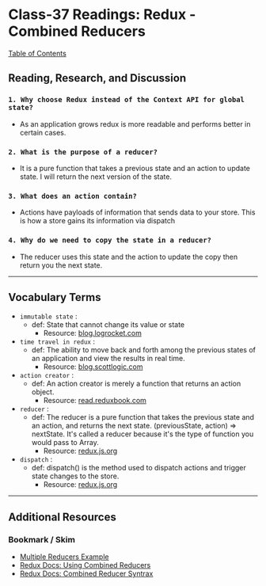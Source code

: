 # Class-37 Readings: Redux - Combined Reducers

[Table of Contents](../README.md)  

## Reading, Research, and Discussion

### `1. Why choose Redux instead of the Context API for global state?`

- As an application grows redux is more readable and performs better in certain cases.

### `2. What is the purpose of a reducer?`

- It is a pure function that takes a previous state and an action to update state. I will return the next version of the state.

### `3. What does an action contain?`

- Actions have payloads of information that sends data to your store. This is how a store gains its information via dispatch

### `4. Why do we need to copy the state in a reducer?`

- The reducer uses this state and the action to update the copy then return you the next state.  

---

## Vocabulary Terms  

- `immutable state` :  
  - def: State that cannot change its value or state
    - Resource: [blog.logrocket.com](https://blog.logrocket.com/immutability-in-react-ebe55253a1cc/)  
- `time travel in redux` :  
  - def: The ability to move back and forth among the previous states of an application and view the results in real time. 
    - Resource: [blog.scottlogic.com](https://blog.scottlogic.com/2017/03/09/relogic-2.html)  
- `action creator` :  
  - def: An action creator is merely a function that returns an action object.
    - Resource: [read.reduxbook.com](https://read.reduxbook.com/markdown/part1/04-action-creators.html)
- `reducer` :  
  - def: The reducer is a pure function that takes the previous state and an action, and returns the next state. (previousState, action) => nextState. It's called a reducer because it's the type of function you would pass to Array.
    - Resource: [redux.js.org](https://redux.js.org/basics/reducers)  
- `dispatch` :  
  - def: dispatch() is the method used to dispatch actions and trigger state changes to the store.
    - Resource: [redux.js.org](https://redux.js.org/basics/actions)  

---

## Additional Resources  

### Bookmark / Skim

- [Multiple Reducers Example](https://www.youtube.com/watch?v=gBER4Or86hE)  
- [Redux Docs: Using Combined Reducers](https://redux.js.org/recipes/structuring-reducers/using-combinereducers/)  
- [Redux Docs: Combined Reducer Syntrax](https://redux.js.org/api/combinereducers/)
